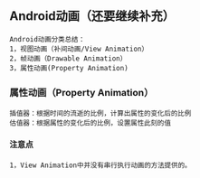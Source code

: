 ## Android动画（还要继续补充）

	Android动画分类总结：
	1，视图动画（补间动画/View Animation）
	2，帧动画（Drawable Animation）
	3，属性动画(Property Animation)


### 属性动画（Property Animation）
	插值器：根据时间的流逝的比例，计算出属性的变化后的比例
	估值器：根据属性的变化后的比例，设置属性此刻的值

#### 注意点

	1，View Animation中并没有串行执行动画的方法提供的。